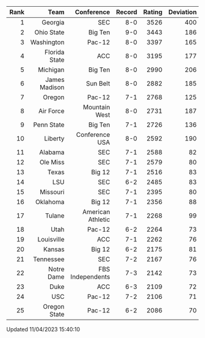 | Rank  | Team                 | Conference           | Record   | Rating | Deviation |
| ---:  | ---:                 | ---:                 | ---:     | ---:   | ---:      |
| 1     | Georgia              | SEC                  | 8-0      | 3526   | 400       |
| 2     | Ohio State           | Big Ten              | 9-0      | 3443   | 186       |
| 3     | Washington           | Pac-12               | 8-0      | 3397   | 165       |
| 4     | Florida State        | ACC                  | 8-0      | 3195   | 177       |
| 5     | Michigan             | Big Ten              | 8-0      | 2990   | 206       |
| 6     | James Madison        | Sun Belt             | 8-0      | 2882   | 185       |
| 7     | Oregon               | Pac-12               | 7-1      | 2768   | 125       |
| 8     | Air Force            | Mountain West        | 8-0      | 2731   | 187       |
| 9     | Penn State           | Big Ten              | 7-1      | 2726   | 136       |
| 10    | Liberty              | Conference USA       | 8-0      | 2592   | 190       |
| 11    | Alabama              | SEC                  | 7-1      | 2588   | 82        |
| 12    | Ole Miss             | SEC                  | 7-1      | 2579   | 80        |
| 13    | Texas                | Big 12               | 7-1      | 2516   | 83        |
| 14    | LSU                  | SEC                  | 6-2      | 2485   | 83        |
| 15    | Missouri             | SEC                  | 7-1      | 2395   | 80        |
| 16    | Oklahoma             | Big 12               | 7-1      | 2356   | 88        |
| 17    | Tulane               | American Athletic    | 7-1      | 2268   | 99        |
| 18    | Utah                 | Pac-12               | 6-2      | 2264   | 73        |
| 19    | Louisville           | ACC                  | 7-1      | 2262   | 76        |
| 20    | Kansas               | Big 12               | 6-2      | 2175   | 81        |
| 21    | Tennessee            | SEC                  | 7-2      | 2167   | 76        |
| 22    | Notre Dame           | FBS Independents     | 7-3      | 2142   | 73        |
| 23    | Duke                 | ACC                  | 6-3      | 2109   | 72        |
| 24    | USC                  | Pac-12               | 7-2      | 2106   | 71        |
| 25    | Oregon State         | Pac-12               | 6-2      | 2086   | 70        |

Updated 11/04/2023 15:40:10

